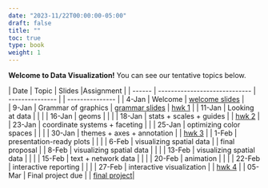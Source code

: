 ```yaml
---
date: "2023-11/22T00:00:00-05:00"
draft: false
title: ""
toc: true
type: book
weight: 1
---
```


**Welcome to Data Visualization!** You can see our tentative topics below. 

| Date   | Topic                         |  Slides |Assignment      | 
| ------ | ----------------------------- | --------------- | | --------------- | 
| 4-Jan  | Welcome                       |  [welcome slides](slides/intro-to-course/)    |    
| 9-Jan  | Grammar of graphics           |    [grammar slides](slides/grammar-of-graphics)  | [hwk 1](/assignments/assign1/)           | 
| 11-Jan | Looking at data               |	                |                 |
| 16-Jan | geoms                         |  	|               |
| 18-Jan | stats + scales + guides       |     | [hwk 2](/assignments/assign2/)            |
| 23-Jan | coordinate systems + faceting | |
| 25-Jan | optimizing color spaces       |      |           |
| 30-Jan | themes + axes + annotation    |  | [hwk 3](/assignments/assign3/)            |
| 1-Feb  | presentation-ready plots      |  |               |
| 6-Feb  | visualizing spatial data      | | final proposal |
| 8-Feb  | visualizing spatial data      |   |              |
| 13-Feb | visualizing spatial data      |   |              |
| 15-Feb | text + network data           |   |              |
| 20-Feb | animation                     |      |           |
| 22-Feb | interactive reporting         |   |              |
| 27-Feb | interactive visualization     | | [hwk 4](/assignments/assign4/)           |
| 05-Mar | Final project due             | | [final project](/assignments/final-project/)|